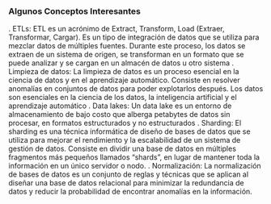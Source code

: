 ### Algunos Conceptos Interesantes

. ETLs: ETL es un acrónimo de Extract, Transform, Load (Extraer, Transformar, Cargar). Es un tipo de integración de datos que se utiliza para mezclar datos de múltiples fuentes. Durante este proceso, los datos se extraen de un sistema de origen, se transforman en un formato que se puede analizar y se cargan en un almacén de datos u otro sistema
. Limpieza de datos: La limpieza de datos es un proceso esencial en la ciencia de datos y en el aprendizaje automático. Consiste en resolver anomalías en conjuntos de datos para poder explotarlos después. Los datos son esenciales en la ciencia de los datos, la inteligencia artificial y el aprendizaje automático
. Data lakes: Un data lake es un entorno de almacenamiento de bajo costo que alberga petabytes de datos sin procesar, en formatos estructurados y no estructurados
. Sharding: El sharding es una técnica informática de diseño de bases de datos que se utiliza para mejorar el rendimiento y la escalabilidad de un sistema de gestión de datos. Consiste en dividir una base de datos en múltiples fragmentos más pequeños llamados “shards”, en lugar de mantener toda la información en un único servidor o nodo.
. Normalización: La normalización de bases de datos es un conjunto de reglas y técnicas que se aplican al diseñar una base de datos relacional para minimizar la redundancia de datos y reducir la probabilidad de encontrar anomalías en la información.
